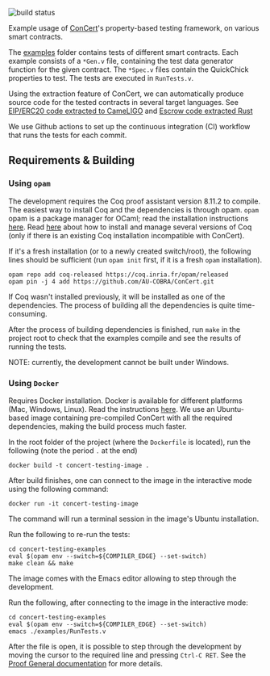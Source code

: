 ![build status](https://github.com/mikkelmilo/concert-testing-examples/actions/workflows/build.yml/badge.svg)

Example usage of [ConCert](https://github.com/AU-COBRA/ConCert/)'s property-based testing framework, on various smart contracts.

The [examples](/examples) folder contains tests of different smart contracts. Each example consists of a `*Gen.v` file, containing the test data generator function for the given contract. The `*Spec.v` files contain the QuickChick properties to test. The tests are executed in `RunTests.v`.

Using the extraction feature of ConCert, we can automatically produce source code for the tested contracts in several target languages.
See [EIP/ERC20 code extracted to CameLIGO](https://github.com/AU-COBRA/extraction-resutls/blob/4285748c27d79b348a30f6381aeb27fcf6375fca/cameligo-extract/tests/eip20tokenCertifiedExtraction.mligo) and [Escrow code extracted Rust](https://github.com/AU-COBRA/extraction-resutls/blob/4285748c27d79b348a30f6381aeb27fcf6375fca/concordium-extract/escrow-extracted/src/lib.rs)

We use Github actions to set up the continuous integration (CI) workflow that runs the tests for each commit.

## Requirements & Building

### Using `opam`

The development requires the Coq proof assistant version 8.11.2 to compile.
The easiest way to install Coq and the dependencies is through opam.
`opam` opam is a package manager for OCaml; read the installation instructions [here](https://opam.ocaml.org/doc/Install.html).
Read [here](https://coq.inria.fr/opam-using.html) about how to install and manage several versions of Coq (only if there is an existing Coq installation incompatible with ConCert).

If it's a fresh installation (or to a newly created switch/root), the following lines should be sufficient (run `opam init` first, if it is a fresh `opam` installation).

```
opam repo add coq-released https://coq.inria.fr/opam/released
opam pin -j 4 add https://github.com/AU-COBRA/ConCert.git
```

If Coq wasn't installed previously, it will be installed as one of the dependencies.
The process of building all the dependencies is quite time-consuming.

After the process of building dependencies is finished, run `make` in the project root to check that the examples compile and see the results of running the tests.

NOTE: currently, the development cannot be built under Windows.

### Using `Docker`

Requires Docker installation. Docker is available for different platforms (Mac, Windows, Linux). Read the instructions [here](https://docs.docker.com/get-docker/).
We use an Ubuntu-based image containing pre-compiled ConCert with all the required dependencies, making the build process much faster.

In the root folder of the project (where the `Dockerfile` is located), run the following (note the period `.` at the end)

```
docker build -t concert-testing-image .
```

After build finishes, one can connect to the image in the interactive mode using the following command:

```
docker run -it concert-testing-image
```

The command will run a terminal session in the image's Ubuntu installation.

Run the following to re-run the tests:


```
cd concert-testing-examples
eval $(opam env --switch=${COMPILER_EDGE} --set-switch)
make clean && make
```

The image comes with the Emacs editor allowing to step through the development.

Run the following, after connecting to the image in the interactive mode:

```
cd concert-testing-examples
eval $(opam env --switch=${COMPILER_EDGE} --set-switch)
emacs ./examples/RunTests.v
```

After the file is open, it is possible to step through the development by moving the cursor to the required line and pressing `Ctrl-C RET`.
See the [Proof General documentation](https://proofgeneral.github.io/) for more details.
